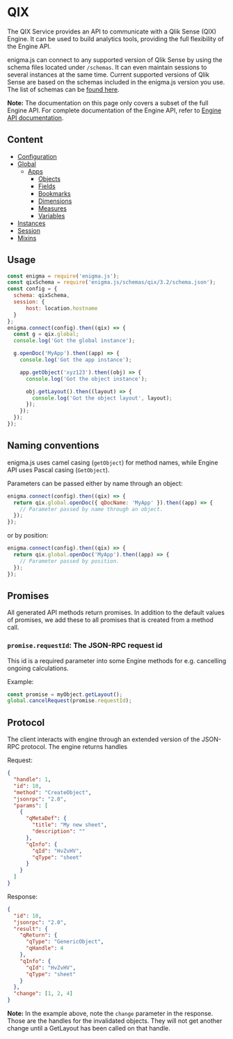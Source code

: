 # QIX

The QIX Service provides an API to communicate with a Qlik Sense (QIX) Engine. It can be used to build analytics tools, providing the full flexibility of the Engine API.

enigma.js can connect to any supported version of Qlik Sense by using the schema files located under `/schemas`. It can even maintain sessions to several instances at the same time. Current supported versions of Qlik Sense are based on the schemas included in the enigma.js version you use. The list of schemas can be [found here](../../schemas/qix).


**Note:** The documentation on this page only covers a subset of the full Engine API. For complete documentation of the Engine API, refer to [Engine API documentation](https://help.qlik.com/en-US/sense-developer/Subsystems/EngineAPI/Content/introducing-engine-API.htm).

## Content

- [Configuration](configuration.md)
- [Global](global.md)
    - [Apps](apps.md)
        - [Objects](objects.md)
        - [Fields](fields.md)
        - [Bookmarks](bookmarks.md)
        - [Dimensions](dimensions.md)
        - [Measures](measures.md)
        - [Variables](variables.md)
- [Instances](instances.md)
- [Session](session.md)
- [Mixins](mixins.md)


## Usage

```javascript
const enigma = require('enigma.js');
const qixSchema = require('enigma.js/schemas/qix/3.2/schema.json');
const config = {
  schema: qixSchema,
  session: {
      host: location.hostname
  }
};
enigma.connect(config).then((qix) => {
  const g = qix.global;
  console.log('Got the global instance');

  g.openDoc('MyApp').then((app) => {
    console.log('Got the app instance');

    app.getObject('xyz123').then((obj) => {
      console.log('Got the object instance');

      obj.getLayout().then((layout) => {
        console.log('Got the object layout', layout);
      });
    });
  });
});
```

## Naming conventions

enigma.js uses camel casing (`getObject`) for method names, while Engine API uses Pascal casing (`GetObject`).

Parameters can be passed either by name through an object:

```js
enigma.connect(config).then((qix) => {
  return qix.global.openDoc({ qDocName: 'MyApp' }).then((app) => {
    // Parameter passed by name through an object.
  });
});
```

or by position:

```js
enigma.connect(config).then((qix) => {
  return qix.global.openDoc('MyApp').then((app) => {
    // Parameter passed by position.
  });
});
```

## Promises

All generated API methods return promises. In addition to the default values
of promises, we add these to all promises that is created from a method call.

### `promise.requestId`: The JSON-RPC request id

This id is a required parameter into some Engine methods for e.g. cancelling
ongoing calculations.

Example:

```js
const promise = myObject.getLayout();
global.cancelRequest(promise.requestId);
```

## Protocol

The client interacts with engine through an extended version of the JSON-RPC protocol. The engine returns handles

Request:

```json
{
  "handle": 1,
  "id": 10,
  "method": "CreateObject",
  "jsonrpc": "2.0",
  "params": [
    {
      "qMetaDef": {
        "title": "My new sheet",
        "description": ""
      },
      "qInfo": {
        "qId": "HvZvHV",
        "qType": "sheet"
      }
    }
  ]
}
```

Response:

```json
{
  "id": 10,
  "jsonrpc": "2.0",
  "result": {
    "qReturn": {
      "qType": "GenericObject",
      "qHandle": 4
    },
    "qInfo": {
      "qId": "HvZvHV",
      "qType": "sheet"
    }
  },
  "change": [1, 2, 4]
}
```

**Note:** In the example above, note the `change` parameter in the response. Those are the handles for the invalidated objects. They will not get another change until a GetLayout has been called on that handle.
